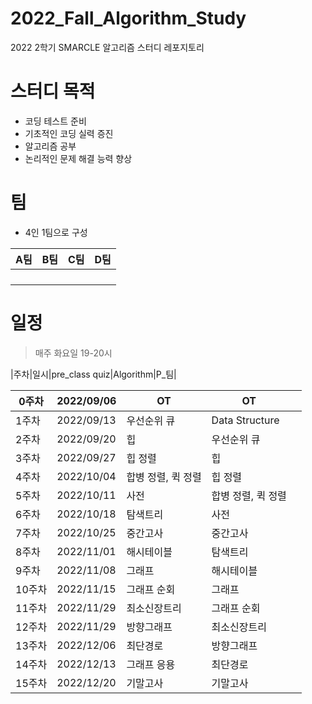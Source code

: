 # 2022_Fall_Algorithm_Study

2022 2학기 SMARCLE 알고리즘 스터디 레포지토리

# 스터디 목적

- 코딩 테스트 준비
- 기초적인 코딩 실력 증진
- 알고리즘 공부
- 논리적인 문제 해결 능력 향상

# 팀

- 4인 1팀으로 구성

| A팀 | B팀 | C팀 | D팀 |
|:---:|:---:|:---:|:---:|
|||||
|||||
|||||
|||||

# 일정

> 매주 화요일 19-20시


|주차|일시|pre_class quiz|Algorithm|P_팀|

| 0주차  | 2022/09/06 | OT                 | OT                 |   |
|--------|------------|--------------------|--------------------|---|
| 1주차  | 2022/09/13 | 우선순위 큐        | Data Structure     |   |
| 2주차  | 2022/09/20 | 힙                 | 우선순위 큐        |   |
| 3주차  | 2022/09/27 | 힙 정렬            | 힙                 |   |
| 4주차  | 2022/10/04 | 합병 정렬, 퀵 정렬 | 힙 정렬            |   |
| 5주차  | 2022/10/11 | 사전               | 합병 정렬, 퀵 정렬 |   |
| 6주차  | 2022/10/18 | 탐색트리           | 사전               |   |
| 7주차  | 2022/10/25 | 중간고사           | 중간고사           |   |
| 8주차  | 2022/11/01 | 해시테이블         | 탐색트리           |   |
| 9주차  | 2022/11/08 | 그래프             | 해시테이블         |   |
| 10주차 | 2022/11/15 | 그래프 순회        | 그래프             |   |
| 11주차 | 2022/11/29 | 최소신장트리       | 그래프 순회        |   |
| 12주차 | 2022/11/29 | 방향그래프         | 최소신장트리       |   |
| 13주차 | 2022/12/06 | 최단경로           | 방향그래프         |   |
| 14주차 | 2022/12/13 | 그래프 응용        | 최단경로           |   |
| 15주차 | 2022/12/20 | 기말고사           | 기말고사           |   |
